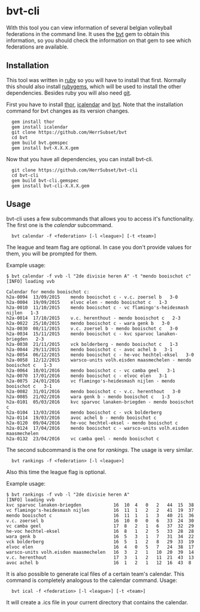 # bvt-cli
With this tool you can view information of several belgian volleyball federations in the command line. It uses the [bvt](https://github.com/HerrSubset/bvt) gem to obtain this information, so you should check the information on that gem to see which federations are available.

## Installation
This tool was written in [ruby](https://www.ruby-lang.org/en/) so you will have to install that first. Normally this should also install [rubygems](https://rubygems.org/), which will be used to install the other dependencies. Besides ruby you will also need [git](https://www.git-scm.com/).


First you have to install [thor](http://whatisthor.com/), [icalendar](https://github.com/icalendar/icalendar) and [bvt](https://github.com/HerrSubset/bvt). Note that the installation command for bvt changes as its version changes.
```
  gem install thor
  gem install icalendar
  git clone https://github.com/HerrSubset/bvt
  cd bvt
  gem build bvt.gemspec
  gem install bvt-X.X.X.gem
```


Now that you have all dependencies, you can install bvt-cli.

```
  git clone https://github.com/HerrSubset/bvt-cli
  cd bvt-cli
  gem build bvt-cli.gemspec
  gem install bvt-cli-X.X.X.gem
```


## Usage
bvt-cli uses a few subcommands that allows you to access it's functionality. The first one is the *calendar* subcommand.

```
  bvt calendar -f <federation> [-l <league>] [-t <team>]
```

The league and team flag are optional. In case you don't provide values for them, you will be prompted for them.

Example usage:
```
$ bvt calendar -f vvb -l "2de divisie heren A" -t "mendo booischot c"
[INFO] loading vvb

Calendar for mendo booischot c:
h2a-0094  13/09/2015	mendo booischot c - v.c. zoersel b   3-0
h2a-0004  19/09/2015	elvoc elen - mendo booischot c   1-3
h2a-0010  11/10/2015	mendo booischot c - vc flamingo's-heidesmash nijlen   1-3
h2a-0014  17/10/2015	v.c. herenthout - mendo booischot c   2-3
h2a-0022  25/10/2015	mendo booischot c - wara genk b   3-0
h2a-0030  08/11/2015	v.c. zoersel b - mendo booischot c   3-0
h2a-0034  15/11/2015	mendo booischot c - kvc sparvoc lanaken-briegden   2-3
h2a-0038  21/11/2015	vck bolderberg - mendo booischot c   1-3
h2a-0044  29/11/2015	mendo booischot c - avoc achel b   3-1
h2a-0054  06/12/2015	mendo booischot c - he-voc hechtel-eksel   3-0
h2a-0058  12/12/2015	warsco-units volh.eisden maasmechelen - mendo booischot c   1-3
h2a-0064  10/01/2016	mendo booischot c - vc camba geel   3-1
h2a-0070  17/01/2016	mendo booischot c - elvoc elen   3-1
h2a-0075  24/01/2016	vc flamingo's-heidesmash nijlen - mendo booischot c   3-1
h2a-0082  31/01/2016	mendo booischot c - v.c. herenthout   3-0
h2a-0085  21/02/2016	wara genk b - mendo booischot c   1-3
h2a-0101  05/03/2016	kvc sparvoc lanaken-briegden - mendo booischot c
h2a-0104  13/03/2016	mendo booischot c - vck bolderberg
h2a-0114  19/03/2016	avoc achel b - mendo booischot c
h2a-0120  09/04/2016	he-voc hechtel-eksel - mendo booischot c
h2a-0124  17/04/2016	mendo booischot c - warsco-units volh.eisden maasmechelen
h2a-0132  23/04/2016	vc camba geel - mendo booischot c
```



The second subcommand is the one for *rankings*. The usage is very similar.

```
  bvt rankings -f <federation> [-l <league>]
```

Also this time the league flag is optional.

Example usage:
```
$ bvt rankings -f vvb -l "2de divisie heren A"
[INFO] loading vvb
kvc sparvoc lanaken-briegden         	16	10	4	0	2	44	15	38
vc flamingo's-heidesmash nijlen      	16	11	1	2	2	41	19	37
mendo booischot c                    	16	11	1	1	3	40	21	36
v.c. zoersel b                       	16	10	0	0	6	33	24	30
vc camba geel                        	17	8	2	1	6	37	32	29
he-voc hechtel-eksel                 	16	8	1	2	5	33	28	28
wara genk b                          	16	5	3	1	7	31	34	22
vck bolderberg                       	16	5	1	2	8	29	33	19
elvoc elen                           	16	4	0	5	7	24	38	17
warsco-units volh.eisden maasmechelen	16	3	2	1	10	20	39	14
v.c. herenthout                      	17	3	1	2	11	21	43	13
avoc achel b                         	16	1	2	1	12	16	43	8
```


It is also possible to generate ical files of a certain team's calendar. This command is completely analogous to the calendar command. Usage:

```
  bvt ical -f <federation> [-l <league>] [-t <team>]
```

It will create a .ics file in your current directory that contains the calendar.
